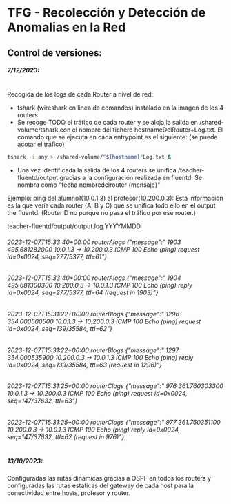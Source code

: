 # TFG - Recolección y Detección de Anomalias en la Red

## Control de versiones:
##### 7/12/2023:
#
Recogida de los logs de cada Router a nivel de red:
- tshark (wireshark en linea de comandos) instalado en la imagen de los 4 routers
- Se recoge  TODO el tráfico de cada router y se aloja la salida en /shared-volume/tshark con el nombre del fichero hostnameDelRouter+Log.txt. El comando que se ejecuta en cada entrypoint es el siguiente: (se puede acotar el tráfico)
```sh
tshark -i any > /shared-volume/"$(hostname)"Log.txt &
```
- Una vez identificada la salida de los 4 routers se unifica /teacher-fluentd/output gracias a la configuración realizada en fluentd. Se nombra como "fecha  nombredelrouter {mensaje}"

Ejemplo:   ping del alumno1(10.0.1.3) al profesor(10.200.0.3):
Esta información es la que vería cada router (A, B y C) que se unifica todo ello en el output the fluentd. (Router D no porque no pasa el tráfico por ese router.)

teacher-fluentd/output/output.log.YYYYMMDD

###### 2023-12-07T15:33:40+00:00	routerAlogs	{"message":" 1903 495.681282000     10.0.1.3 → 10.200.0.3   ICMP 100 Echo (ping) request  id=0x0024, seq=277/5377, ttl=61"} 
###### 2023-12-07T15:33:40+00:00	routerAlogs	{"message":" 1904 495.681300300   10.200.0.3 → 10.0.1.3     ICMP 100 Echo (ping) reply    id=0x0024, seq=277/5377, ttl=64 (request in 1903)"}
###### 2023-12-07T15:31:22+00:00	routerBlogs	{"message":" 1296 354.000500500     10.0.1.3 → 10.200.0.3   ICMP 100 Echo (ping) request  id=0x0024, seq=139/35584, ttl=62"}
###### 2023-12-07T15:31:22+00:00	routerBlogs	{"message":" 1297 354.000535900   10.200.0.3 → 10.0.1.3     ICMP 100 Echo (ping) reply    id=0x0024, seq=139/35584, ttl=63 (request in 1296)"}
###### 2023-12-07T15:31:25+00:00	routerClogs	{"message":"  976 361.760303300     10.0.1.3 → 10.200.0.3   ICMP 100 Echo (ping) request  id=0x0024, seq=147/37632, ttl=63"}
###### 2023-12-07T15:31:25+00:00	routerClogs	{"message":"  977 361.760351100   10.200.0.3 → 10.0.1.3     ICMP 100 Echo (ping) reply    id=0x0024, seq=147/37632, ttl=62 (request in 976)"}


#
##### 13/10/2023: 

Configuradas las rutas dinamicas gracias a OSPF en todos los routers y configuradas las rutas estaticas del gateway de cada host para la conectividad entre hosts, profesor y router.
